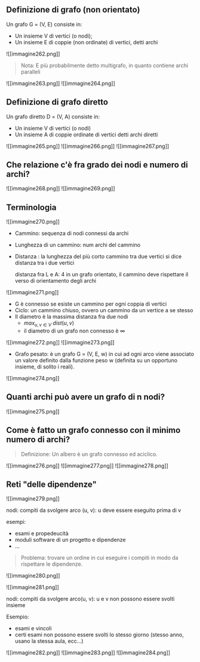 ## Definizione di grafo (non orientato)

Un grafo G = (V, E) consiste in:
- Un insieme V di vertici (o nodi);
- Un insieme E di coppie (non ordinate) di vertici, detti archi

![[immagine262.png]]

>Nota: E più probabilmente detto multigrafo, in quanto contiene archi paralleli

![[immagine263.png]]
![[immagine264.png]]

## Definizione di grafo diretto

Un grafo diretto D = (V, A) consiste in:
- Un insieme V di vertici (o nodi)
- Un insieme A di coppie ordinate di vertici detti archi diretti

![[immagine265.png]]
![[immagine266.png]]
![[immagine267.png]]

## Che relazione c'è fra grado dei nodi e numero di archi?

![[immagine268.png]]
![[immagine269.png]]

## Terminologia

![[immagine270.png]]

- Cammino: sequenza di nodi connessi da archi
- Lunghezza di un cammino: num archi del cammino
- Distanza : la lunghezza del più corto cammino tra due vertici si dice distanza tra i due vertici

	distanza fra L e A: 4
	in un grafo orientato, il cammino deve rispettare il verso di orientamento degli archi

![[immagine271.png]]

- G è connesso se esiste un cammino per ogni coppia di vertici
- Ciclo: un cammino chiuso, ovvero un cammino da un vertice a se stesso
- Il diametro è la massima distanza fra due nodi
	- $max_{u,v \in V}  \ dist(u, v)$ 
	- il diametro di un grafo non connesso è $\infty$ 

![[immagine272.png]]
![[immagine273.png]]

- Grafo pesato: è un grafo G = (V, E, w) in cui ad ogni arco viene associato un valore definito dalla funzione peso w (definita su un opportuno insieme, di solito i reali).

![[immagine274.png]]

## Quanti archi può avere un grafo di n nodi?

![[immagine275.png]]

## Come è fatto un grafo connesso con il minimo numero di archi?

>Definizione: Un albero è un grafo connesso ed aciclico.

![[immagine276.png]]
![[immagine277.png]]
![[immagine278.png]]

## Reti "delle dipendenze"

![[immagine279.png]]

nodi: compiti da svolgere
arco (u, v): u deve essere eseguito prima di v

esempi:
- esami e propedeucità
- moduli software di un progetto e dipendenze
- ...

>Problema: trovare un ordine in cui eseguire i compiti in modo da rispettare le dipendenze.

![[immagine280.png]]

![[immagine281.png]]

nodi: compiti da svolgere
arco(u, v): u e v non possono essere svolti insieme

Esempio:
- esami e vincoli
- certi esami non possono essere svolti lo stesso giorno (stesso anno, usano la stessa aula, ecc...)

![[immagine282.png]]
![[immagine283.png]]
![[immagine284.png]]
